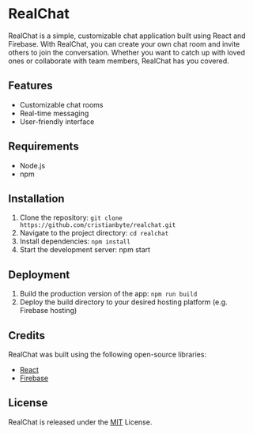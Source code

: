 # RealChat

RealChat is a simple, customizable chat application built using React and Firebase. With RealChat, you can create your own chat room and invite others to join the conversation. Whether you want to catch up with loved ones or collaborate with team members, RealChat has you covered.

## Features
* Customizable chat rooms
* Real-time messaging
* User-friendly interface
## Requirements
* Node.js
* npm
## Installation
1. Clone the repository: `git clone https://github.com/cristianbyte/realchat.git`
2. Navigate to the project directory: `cd realchat`
3. Install dependencies: `npm install`
4. Start the development server: npm start
## Deployment
1. Build the production version of the app: `npm run build`
2. Deploy the build directory to your desired hosting platform (e.g. Firebase hosting)

## Credits
RealChat was built using the following open-source libraries:

* [React](https://reactjs.org/)
* [Firebase](https://firebase.google.com)

## License
RealChat is released under the [MIT](./LICENCE) License.